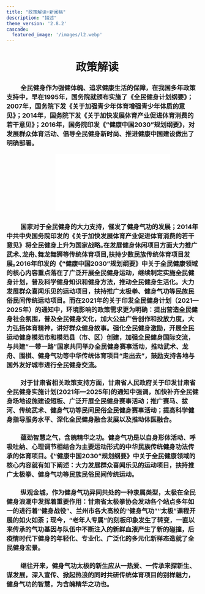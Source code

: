 ```yaml
---
title: "政策解读+新闻稿"
description: "描述"
theme_version: '2.8.2'
cascade:
  featured_image: '/images/l2.webp'
---
```

#  　　 　 　　　政策解读
### 　　  全民健身作为强健体魄、追求健康生活的保障，在我国多年政策支持中，早在1995年，国务院就颁布实施了《全民健身计划纲要》；2007年，国务院下发《关于加强青少年体育增强青少年体质的意见》；2014年，国务院下发《关于加快发展体育产业促进体育消费的若干意见》；2016年，国务院印发《“健康中国2030”规划纲要》，对发展群众体育活动、倡导全民健身新时尚、推进健康中国建设做出了明确部署。
　　  　　  　　  　　  <iframe src="//player.bilibili.com/player.html?aid=410093154&bvid=BV1gG411k7NT&cid=1376346872&p=1" scrolling="no" border="0" frameborder="no" framespacing="0" allowfullscreen="true"> </iframe>

### 　　  国家对于全民健身的大力支持，催发了健身气功的发展；2014年中共中央国务院印发的《关于加快发展体育产业促进体育消费的若干意见》将全民健身上升为国家战略｡在发展健身休闲项目方面大力推广武术､龙舟､舞龙舞狮等传统体育项目,扶持少数民族传统体育项目发展｡2016年印发的《“健康中国2030”规划纲要》中关于全民健康领域的核心内容重点落在了广泛开展全民健身运动，继续制定实施全民健身计划，普及科学健身知识和健身方法，推动全民健身生活化。大力发展群众喜闻乐见的运动项目，扶持推广太极拳、健身气功等民族民俗民间传统运动项目。而在2021年的关于印发全民健身计划（2021—2025年）的通知中，环境影响的政策需求更为明确：提出营造全民健身社会氛围，普及全民健身文化，加大公益广告创作和投放力度，大力弘扬体育精神，讲好群众健身故事。强化全民健身激励，开展全民运动健身模范市和模范县（市、区）创建，加强全民健身国际交流，与共建“一带一路”国家共同举办全民健身赛事活动，推动武术、龙舟、围棋、健身气功等中华传统体育项目“走出去”，鼓励支持各地与国外友好城市进行全民健身交流。
### 　　  对于甘肃省相关政策支持方面，甘肃省人民政府关于印发甘肃省全民健身实施计划(2021年—2025年)的通知中强调，加快补齐全民健身场地设施建设短板、广泛开展全民健身赛事活动；推广赛马、拔河、传统武术、健身气功等民间民俗全民健身赛事活动；提高科学健身指导服务水平、深化全民健身融合发展以及推动体医融合。



### 　　  蕴劲智慧之气，含魄精华之功。健身气功是以自身形体活动、呼吸吐纳、心理调节相结合为主要运动形式的中华民族传统健身功法传承的体育项目。《“健康中国2030”规划纲要》中关于全民健康领域的核心内容就有如下阐述：大力发展群众喜闻乐见的运动项目，扶持推广太极拳、健身气功等民族民俗民间传统运动。
### 　　  纵观金城，作为健身气功异同共处的一种隶属类型，太极在全民健身浪潮中发挥着重要作用：甘肃省太极拳协会发动各个站点多年如一的进行着“健身战役”、兰州市各大高校的“健身气功”“太极”课程开展的如火如荼；现今，“老年人专属”的刻板印象发生了转变，一直以来传承的气功基因与队伍中不断注入的新鲜血液产生了新的碰撞，后疫情时代下健身的年轻化、专业化、广泛化的多元化新样态造就了全民健身宏景。
### 　　  继往开来，健身气功太极的新生应从一热爱、一传承来探新生、谋发展，深入宣传、掀起热浪的同时共研传统体育项目的别样魅力，健身气功的智慧，为含魄精华之功也。
